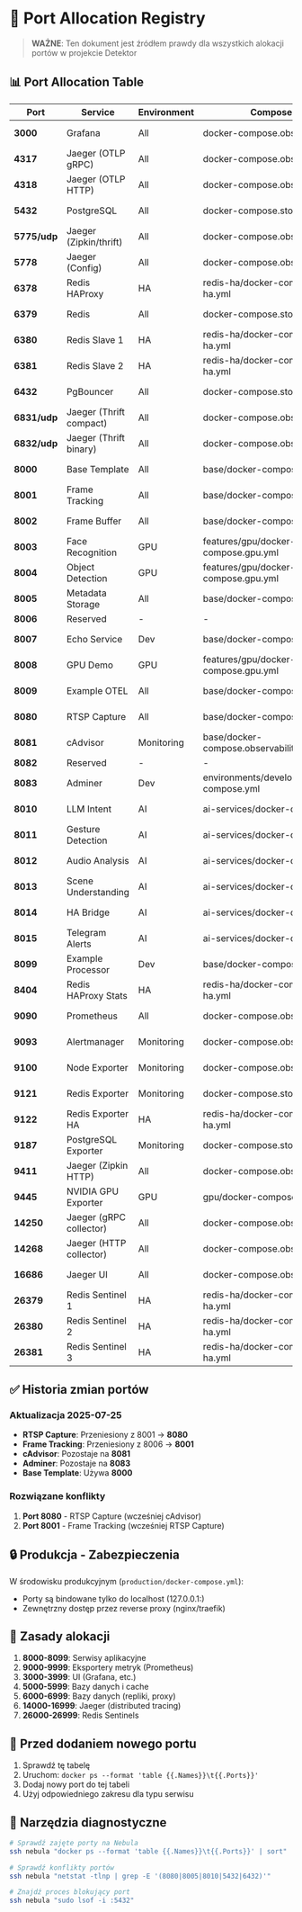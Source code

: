 # 🔌 Port Allocation Registry

> **WAŻNE**: Ten dokument jest źródłem prawdy dla wszystkich alokacji portów w projekcie Detektor

## 📊 Port Allocation Table

| Port | Service | Environment | Compose File | Status |
|------|---------|-------------|--------------|--------|
| **3000** | Grafana | All | docker-compose.observability.yml | ✅ Active |
| **4317** | Jaeger (OTLP gRPC) | All | docker-compose.observability.yml | ✅ Active |
| **4318** | Jaeger (OTLP HTTP) | All | docker-compose.observability.yml | ✅ Active |
| **5432** | PostgreSQL | All | docker-compose.storage.yml | ✅ Active |
| **5775/udp** | Jaeger (Zipkin/thrift) | All | docker-compose.observability.yml | ✅ Active |
| **5778** | Jaeger (Config) | All | docker-compose.observability.yml | ✅ Active |
| **6378** | Redis HAProxy | HA | redis-ha/docker-compose.redis-ha.yml | 🔄 Optional |
| **6379** | Redis | All | docker-compose.storage.yml | ✅ Active |
| **6380** | Redis Slave 1 | HA | redis-ha/docker-compose.redis-ha.yml | 🔄 Optional |
| **6381** | Redis Slave 2 | HA | redis-ha/docker-compose.redis-ha.yml | 🔄 Optional |
| **6432** | PgBouncer | All | docker-compose.storage.yml | ✅ Active |
| **6831/udp** | Jaeger (Thrift compact) | All | docker-compose.observability.yml | ✅ Active |
| **6832/udp** | Jaeger (Thrift binary) | All | docker-compose.observability.yml | ✅ Active |
| **8000** | Base Template | All | base/docker-compose.yml | ✅ Active |
| **8001** | Frame Tracking | All | base/docker-compose.yml | ✅ Active |
| **8002** | Frame Buffer | All | base/docker-compose.yml | ✅ Active |
| **8003** | Face Recognition | GPU | features/gpu/docker-compose.gpu.yml | 🔄 Optional |
| **8004** | Object Detection | GPU | features/gpu/docker-compose.gpu.yml | 🔄 Optional |
| **8005** | Metadata Storage | All | base/docker-compose.yml | ✅ Active |
| **8006** | Reserved | - | - | 🔮 Future |
| **8007** | Echo Service | Dev | base/docker-compose.yml | 🔄 Optional |
| **8008** | GPU Demo | GPU | features/gpu/docker-compose.gpu.yml | 🔄 Optional |
| **8009** | Example OTEL | All | base/docker-compose.yml | ✅ Active |
| **8080** | RTSP Capture | All | base/docker-compose.yml | ✅ Active |
| **8081** | cAdvisor | Monitoring | base/docker-compose.observability.yml | ✅ Active |
| **8082** | Reserved | - | - | 🔮 Future |
| **8083** | Adminer | Dev | environments/development/docker-compose.yml | 🔧 Dev |
| **8010** | LLM Intent | AI | ai-services/docker-compose.ai.yml | 🔄 Optional |
| **8011** | Gesture Detection | AI | ai-services/docker-compose.ai.yml | 🔄 Optional |
| **8012** | Audio Analysis | AI | ai-services/docker-compose.ai.yml | 🔄 Optional |
| **8013** | Scene Understanding | AI | ai-services/docker-compose.ai.yml | 🔄 Optional |
| **8014** | HA Bridge | AI | ai-services/docker-compose.ai.yml | 🔄 Optional |
| **8015** | Telegram Alerts | AI | ai-services/docker-compose.ai.yml | 🔄 Optional |
| **8099** | Example Processor | Dev | base/docker-compose.yml | 🔧 Dev |
| **8404** | Redis HAProxy Stats | HA | redis-ha/docker-compose.redis-ha.yml | 🔄 Optional |
| **9090** | Prometheus | All | docker-compose.observability.yml | ✅ Active |
| **9093** | Alertmanager | Monitoring | docker-compose.observability.yml | 🔄 Optional |
| **9100** | Node Exporter | Monitoring | docker-compose.observability.yml | 🔄 Optional |
| **9121** | Redis Exporter | Monitoring | docker-compose.storage.yml | 🔄 Optional |
| **9122** | Redis Exporter HA | HA | redis-ha/docker-compose.redis-ha.yml | 🔄 Optional |
| **9187** | PostgreSQL Exporter | Monitoring | docker-compose.storage.yml | 🔄 Optional |
| **9411** | Jaeger (Zipkin HTTP) | All | docker-compose.observability.yml | ✅ Active |
| **9445** | NVIDIA GPU Exporter | GPU | gpu/docker-compose.gpu.yml | 🔄 Optional |
| **14250** | Jaeger (gRPC collector) | All | docker-compose.observability.yml | ✅ Active |
| **14268** | Jaeger (HTTP collector) | All | docker-compose.observability.yml | ✅ Active |
| **16686** | Jaeger UI | All | docker-compose.observability.yml | ✅ Active |
| **26379** | Redis Sentinel 1 | HA | redis-ha/docker-compose.redis-ha.yml | 🔄 Optional |
| **26380** | Redis Sentinel 2 | HA | redis-ha/docker-compose.redis-ha.yml | 🔄 Optional |
| **26381** | Redis Sentinel 3 | HA | redis-ha/docker-compose.redis-ha.yml | 🔄 Optional |

## ✅ Historia zmian portów

### Aktualizacja 2025-07-25
- **RTSP Capture**: Przeniesiony z 8001 → **8080**
- **Frame Tracking**: Przeniesiony z 8006 → **8001**
- **cAdvisor**: Pozostaje na **8081**
- **Adminer**: Pozostaje na **8083**
- **Base Template**: Używa **8000**

### Rozwiązane konflikty
1. **Port 8080** - RTSP Capture (wcześniej cAdvisor)
2. **Port 8001** - Frame Tracking (wcześniej RTSP Capture)

## 🔒 Produkcja - Zabezpieczenia

W środowisku produkcyjnym (`production/docker-compose.yml`):
- Porty są bindowane tylko do localhost (127.0.0.1:)
- Zewnętrzny dostęp przez reverse proxy (nginx/traefik)

## 📝 Zasady alokacji

1. **8000-8099**: Serwisy aplikacyjne
2. **9000-9999**: Eksportery metryk (Prometheus)
3. **3000-3999**: UI (Grafana, etc.)
4. **5000-5999**: Bazy danych i cache
5. **6000-6999**: Bazy danych (repliki, proxy)
6. **14000-16999**: Jaeger (distributed tracing)
7. **26000-26999**: Redis Sentinels

## 🚨 Przed dodaniem nowego portu

1. Sprawdź tę tabelę
2. Uruchom: `docker ps --format 'table {{.Names}}\t{{.Ports}}'`
3. Dodaj nowy port do tej tabeli
4. Użyj odpowiedniego zakresu dla typu serwisu

## 🔧 Narzędzia diagnostyczne

```bash
# Sprawdź zajęte porty na Nebula
ssh nebula "docker ps --format 'table {{.Names}}\t{{.Ports}}' | sort"

# Sprawdź konflikty portów
ssh nebula "netstat -tlnp | grep -E '(8080|8005|8010|5432|6432)'"

# Znajdź proces blokujący port
ssh nebula "sudo lsof -i :5432"
```
